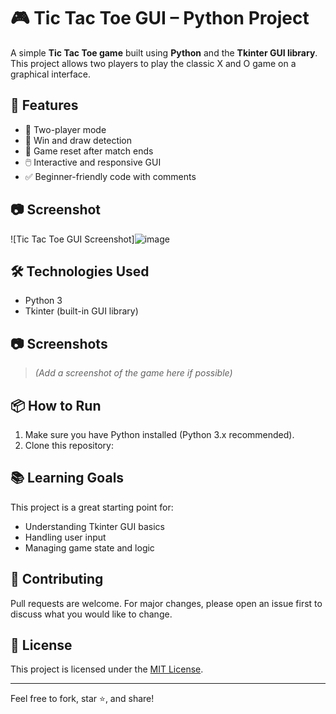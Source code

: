 # 🎮 Tic Tac Toe GUI – Python Project

A simple **Tic Tac Toe game** built using **Python** and the **Tkinter GUI library**. This project allows two players to play the classic X and O game on a graphical interface.

## 🚀 Features

- 🧠 Two-player mode
- 🎯 Win and draw detection
- 🔁 Game reset after match ends
- 🖱️ Interactive and responsive GUI
- ✅ Beginner-friendly code with comments

## 📷 Screenshot

![Tic Tac Toe GUI Screenshot]![image](https://github.com/user-attachments/assets/feb422e9-efb4-43f3-b5ae-e73ab1249833)


## 🛠️ Technologies Used

- Python 3
- Tkinter (built-in GUI library)

## 📷 Screenshots

> *(Add a screenshot of the game here if possible)*

## 📦 How to Run

1. Make sure you have Python installed (Python 3.x recommended).
2. Clone this repository:

## 📚 Learning Goals

This project is a great starting point for:
- Understanding Tkinter GUI basics
- Handling user input
- Managing game state and logic

## 🤝 Contributing

Pull requests are welcome. For major changes, please open an issue first to discuss what you would like to change.

## 📄 License

This project is licensed under the [MIT License](LICENSE).

---

Feel free to fork, star ⭐, and share!
